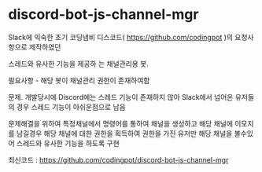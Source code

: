 # discord-bot-js-channel-mgr

Slack에 익숙한 초기 코딩냄비 디스코드( https://github.com/codingpot )의 요청사항으로 제작하였던

스레드와 유사한 기능을 제공하 는 채널관리용 봇.

필요사항 - 해당 봇이 채널관리 권한이 존재하여함

문제. 개발당시에 Discord에는 스레드 기능이 존재하지 않아 Slack에서 넘어온 유저들의 경우 스레드 기능이 아쉬운점으로 남음

문제해결을 위하여 특정채널에서 명령어를 통하여 채널을 생성하고 해당 채널에 이모지를 남길경우 해당 채널에 대한 권한을 획득하여 권한을 가진 유저만 해당 채널을 볼수있어 스레드와 유사한 기능을 하도록 구현


최신코드 : https://github.com/codingpot/discord-bot-js-channel-mgr

